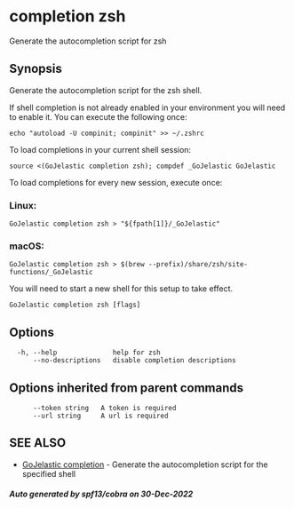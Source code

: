 #  completion zsh

Generate the autocompletion script for zsh

## Synopsis

Generate the autocompletion script for the zsh shell.

If shell completion is not already enabled in your environment you will need
to enable it.  You can execute the following once:

	echo "autoload -U compinit; compinit" >> ~/.zshrc

To load completions in your current shell session:

	source <(GoJelastic completion zsh); compdef _GoJelastic GoJelastic

To load completions for every new session, execute once:

### Linux:

	GoJelastic completion zsh > "${fpath[1]}/_GoJelastic"

### macOS:

	GoJelastic completion zsh > $(brew --prefix)/share/zsh/site-functions/_GoJelastic

You will need to start a new shell for this setup to take effect.


```
GoJelastic completion zsh [flags]
```

## Options

```
  -h, --help              help for zsh
      --no-descriptions   disable completion descriptions
```

## Options inherited from parent commands

```
      --token string   A token is required
      --url string     A url is required
```

## SEE ALSO

* [GoJelastic completion](GoJelastic_completion.md)	 - Generate the autocompletion script for the specified shell

##### Auto generated by spf13/cobra on 30-Dec-2022
